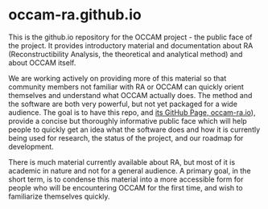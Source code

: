 # occam-ra.github.io

This is the github.io repository for the OCCAM project - the public face of the project. It provides introductory material and documentation about RA (Reconstructibility Analysis, the theoretical and analytical method) and about OCCAM itself.

We are working actively on providing more of this material so that community members not familiar with RA or OCCAM can quickly orient themselves and understand what OCCAM actually does. The method and the software are both very powerful, but not yet packaged for a wide audience. The goal is to have this repo, and [its GitHub Page, occam-ra.io](https://occam-ra.io)), provide a concise but thoroughly informative public face which will help people to quickly get an idea what the software does and how it is currently being used for research, the status of the project, and our roadmap for development.

There is much material currently available about RA, but most of it is academic in nature and not for a general audience. A primary goal, in the short term, is to condense this material into a more accessible form for people who will be encountering OCCAM for the first time, and wish to familiarize themselves quickly.
